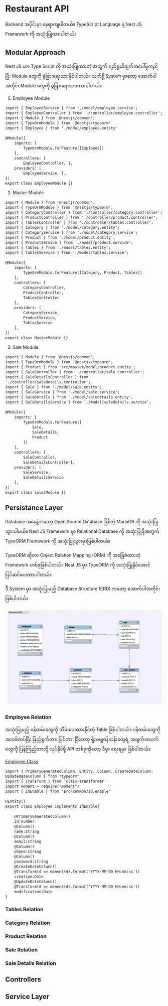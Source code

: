 # Restaurant API
Backend အပိုင်းမှာ နေရာကျပါတယ်။ TypeScript Language နဲ့ Nest JS Framework ကို အသုံးပြုထားပါတယ်။ 

## Modular Approach

Nest JS ဟာ Type Script ကို အသုံးပြုထားတဲ့ အတွက် ရည်ရွယ်ချက်အပေါ်မူတည်ပြီး Module တွေကို ခွဲခြားရေးသားနိုင်ပါတယ်။
လက်ရှိ System မှာတော့ အောက်ပါအတိုင်း Module တွေကိို ခွဲခြားရေးသားထားပါတယ်။

1. Employee Module

```
import { EmployeeService } from './model/employee.service';
import { EmployeeController } from './controller/employee.controller';
import { Module } from '@nestjs/common';
import { TypeOrmModule } from '@nestjs/typeorm'
import { Employee } from './model/employee.entity'

@Module({
    imports: [
        TypeOrmModule.forFeature([Employee])
    ],
    controllers: [
        EmployeeController, ],
    providers: [
        EmployeeService, ],
})
export class EmployeeModule {}
```

2. Master Module

```
import { Module } from '@nestjs/common';
import { TypeOrmModule } from '@nestjs/typeorm';
import { CategoryController } from './controller/category.controller';
import { ProductController } from './controller/product.controller';
import { TablesController } from './controller/tables.controller';
import { Category } from './model/category.entity';
import { CategoryService } from './model/category.service';
import { Product } from './model/product.entity';
import { ProductService } from './model/product.service';
import { Tables } from './model/tables.entity';
import { TablesService } from './model/tables.service';

@Module({
    imports: [
        TypeOrmModule.forFeature([Category, Product, Tables])
    ],
    controllers: [
        CategoryController,
        ProductController,
        TablesController
    ],
    providers: [
        CategoryService,
        ProductService,
        TablesService
    ],
})
export class MasterModule {}
```

3. Sale Module

```
import { Module } from '@nestjs/common';
import { TypeOrmModule } from '@nestjs/typeorm';
import { Product } from 'src/master/model/product.entity';
import { SaleController } from './controller/sale.controller';
import { SaleDetailsController } from './controller/saledetails.controller';
import { Sale } from './model/sale.entity';
import { SaleService } from './model/sale.service';
import { SaleDetails } from './model/saledetails.entity';
import { SaleDetailsService } from './model/saledetails.service';

@Module({
    imports: [
        TypeOrmModule.forFeature([
            Sale,
            SaleDetails,
            Product
        ])
    ],
    controllers: [
        SaleController, 
        SaleDetailsController],
    providers: [
        SaleService,
        SaleDetailsService
    ],
})
export class SalesModule {}
```


## Persistance Layer
Database အနေနဲ့ကတော့ Open Source Database ဖြစ်တဲ့ MariaDB ကို အသုံးပြုသွားပါမယ်။ Nest JS Framework မှာ Relational Database ကို အသုံးပြုဖို့အတွက် TypeORM Framework ကို အသုံးပြုသွားမှာဖြစ်ပါတယ်။

TypeORM ဆိုတာ Object Relation Mapping (ORM) ကို အခြေခံထားတဲ့ Framework တစ်ခုဖြစ်ပါတယ်။ Nest JS မှာ TypeORM ကို အသုံးပြုနိုင်အောင် ပြင်ဆင်ပေးထားပါတယ်။

ဒီီ System မှာ အသုံးပြုမည့် Database Structure (ERD) ကတော့ အောက်ပါအတိုင်းဖြစ်ပါတယ်။ 

![ERD](/images/RestaurantERD.png)

### Employee Relation

အသုံးပြုမည့် ဝန်ထမ်းတွေကို သိမ်းပေးထားနိုင်တဲ့ Table ဖြစ်ပါတယ်။ ဝန်ထမ်းတွေကို အသစ်ထပ်ပြီး ဖြည့်စွက်တာ၊ ပြင်တာ၊ ပြီးတော့ ရှိသမျှဝန်ထန်းတွေရဲ့ အချက်အလက်တွေကို ပြန်ကြည့်တာတို့ လုပ်နိုင်ဖို့ API တစ်ခုကိုတော့ ဒီမှာ ရေးရမှာ ဖြစ်ပါတယ်။
  
[Employee Class](https://github.com/minlwin/the-restaurant/blob/master/restaurant-api/src/employee/model/employee.entity.ts)
```
import { PrimaryGeneratedColumn, Entity, Column, CreateDateColumn, UpdateDateColumn } from "typeorm"
import { Transform } from 'class-transformer'
import moment = require("moment")
import { IdEnable } from "src/common/id.enable"

@Entity()
export class Employee implements IdEnable{
    
    @PrimaryGeneratedColumn()
    id:number
    @Column()
    name:string
    @Column()
    email:string
    @Column()
    phone:string
    @Column()
    password:string
    @CreateDateColumn()
    @Transform(d => moment(d).format('YYYY-MM-DD HH:mm:ss'))
    creation:Date
    @UpdateDateColumn()
    @Transform(d => moment(d).format('YYYY-MM-DD HH:mm:ss'))
    modification:Date
}
```

### Tables Relation

### Category Relation

### Product Relation

### Sale Relation

### Sale Details Relation

## Controllers

## Service Layer
